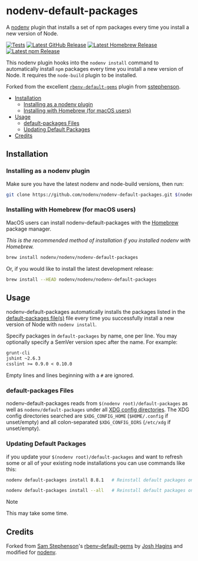 # nodenv-default-packages

A [nodenv][] plugin that installs a set of npm packages every time you install a new version of Node.

[![Tests](https://img.shields.io/github/actions/workflow/status/nodenv/nodenv-default-packages/test.yml?label=tests&logo=github)](https://github.com/nodenv/nodenv-default-packages/actions/workflows/test.yml)
[![Latest GitHub Release](https://img.shields.io/github/v/release/nodenv/nodenv-default-packages?label=github&logo=github&sort=semver)](https://github.com/nodenv/nodenv-default-packages/releases/latest)
[![Latest Homebrew Release](<https://img.shields.io/badge/dynamic/regex?label=homebrew-nodenv&logo=homebrew&logoColor=white&url=https%3A%2F%2Fraw.githubusercontent.com%2Fnodenv%2Fhomebrew-nodenv%2Frefs%2Fheads%2Fmain%2FFormula%2Fnodenv-default-packages.rb&search=archive%2Frefs%2Ftags%2Fv(%3F%3Cversion%3E%5Cd%2B.*).tar.gz&replace=v%24%3Cversion%3E>)](https://github.com/nodenv/homebrew-nodenv/blob/main/Formula/nodenv-default-packages.rb)
[![Latest npm Release](https://img.shields.io/npm/v/@nodenv/nodenv-default-packages?logo=npm&logoColor=white)](https://www.npmjs.com/package/@nodenv/nodenv-default-packages/v/latest)

This nodenv plugin hooks into the `nodenv install` command to automatically install `npm` packages every time you install a new version of Node.
It requires the `node-build` plugin to be installed.

Forked from the excellent [`rbenv-default-gems`][rbenv-default-gems] plugin from [sstephenson][sstephenson].

<!-- toc -->

- [Installation](#installation)
  - [Installing as a nodenv plugin](#installing-as-a-nodenv-plugin)
  - [Installing with Homebrew (for macOS users)](#installing-with-homebrew-for-macos-users)
- [Usage](#usage)
  - [default-packages Files](#default-packages-files)
  - [Updating Default Packages](#updating-default-packages)
- [Credits](#credits)

<!-- tocstop -->

## Installation

### Installing as a nodenv plugin

Make sure you have the latest nodenv and node-build versions, then run:

```sh
git clone https://github.com/nodenv/nodenv-default-packages.git $(nodenv root)/plugins/nodenv-default-packages
```

### Installing with Homebrew (for macOS users)

MacOS users can install nodenv-default-packages with the [Homebrew](http://brew.sh) package manager.

_This is the recommended method of installation if you installed nodenv with Homebrew._

```sh
brew install nodenv/nodenv/nodenv-default-packages
```

Or, if you would like to install the latest development release:

```sh
brew install --HEAD nodenv/nodenv/nodenv-default-packages
```

## Usage

nodenv-default-packages automatically installs the packages listed in the [default-packages file(s)](#default-packages-files) file every time you successfully install a new version of Node with `nodenv install`.

Specify packages in `default-packages` by name, one per line.
You may optionally specify a SemVer version spec after the name. For example:

```txt
grunt-cli
jshint ~2.6.3
csslint >= 0.9.0 < 0.10.0
```

Empty lines and lines beginning with a `#` are ignored.

### default-packages Files

nodenv-default-packages reads from `$(nodenv root)/default-packages` as well as `nodenv/default-packages` under all [XDG config directories][xdg].
The XDG config directories searched are `$XDG_CONFIG_HOME` (`$HOME/.config` if unset/empty) and all colon-separated `$XDG_CONFIG_DIRS` (`/etc/xdg` if unset/empty).

### Updating Default Packages

if you update your `$(nodenv root)/default-packages` and want to refresh some or all of your existing node installations you can use commands like this:

```sh
nodenv default-packages install 8.8.1   # Reinstall default packages on Node version 8.8.1
```

```sh
nodenv default-packages install --all   # Reinstall default packages on _all_ installed Node versions
```

> [!NOTE]
> This may take some time.

## Credits

Forked from [Sam Stephenson][sstephenson]'s [rbenv-default-gems][] by [Josh Hagins][jawshooah] and modified for [nodenv][].

[sstephenson]: https://github.com/sstephenson
[rbenv-default-gems]: https://github.com/rbenv/rbenv-default-gems
[jawshooah]: https://github.com/jawshooah
[nodenv]: https://github.com/nodenv/nodenv
[xdg]: https://specifications.freedesktop.org/basedir-spec/basedir-spec-latest.html
